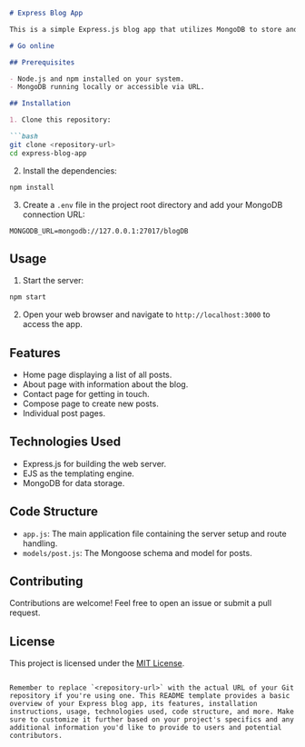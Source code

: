 
```markdown
# Express Blog App

This is a simple Express.js blog app that utilizes MongoDB to store and display posts.

# Go online

## Prerequisites

- Node.js and npm installed on your system.
- MongoDB running locally or accessible via URL.

## Installation

1. Clone this repository:

```bash
git clone <repository-url>
cd express-blog-app
```

2. Install the dependencies:

```bash
npm install
```

3. Create a `.env` file in the project root directory and add your MongoDB connection URL:

```env
MONGODB_URL=mongodb://127.0.0.1:27017/blogDB
```

## Usage

1. Start the server:

```bash
npm start
```

2. Open your web browser and navigate to `http://localhost:3000` to access the app.

## Features

- Home page displaying a list of all posts.
- About page with information about the blog.
- Contact page for getting in touch.
- Compose page to create new posts.
- Individual post pages.

## Technologies Used

- Express.js for building the web server.
- EJS as the templating engine.
- MongoDB for data storage.

## Code Structure

- `app.js`: The main application file containing the server setup and route handling.
- `models/post.js`: The Mongoose schema and model for posts.

## Contributing

Contributions are welcome! Feel free to open an issue or submit a pull request.

## License

This project is licensed under the [MIT License](LICENSE).
```

Remember to replace `<repository-url>` with the actual URL of your Git repository if you're using one. This README template provides a basic overview of your Express blog app, its features, installation instructions, usage, technologies used, code structure, and more. Make sure to customize it further based on your project's specifics and any additional information you'd like to provide to users and potential contributors.